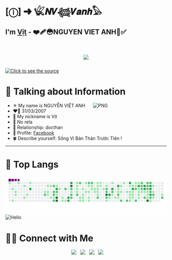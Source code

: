 # [ⓘ] ➜ 𓆤𝑵𝑽𓆉𝑽𝒂𝒏𝒉𓅃
## I'm [Vịt](https://www.facebook.com/vanh313z) - ❤️‍🩹😳NGUYEN VIET ANH💌✅️
<h1 align="center">
    <img src="home/img.svg"/>
</h1>
<a href="#" target="_blank">
  <img src="home/vanhcube007z.svg" width="1200" alt="Click to see the source" />
</a>

# 📰 Talking about Information
<img align="right" width=230px alt="PNG" src="https://i.imgur.com/s1tYjF8.jpg" />

-   ⚜️ My name is NGUYỄN VIỆT ANH
-   ❤️‍🔥 31/03/2007
-   💬 My nickname is Vịt
-   💬 No rela
-   💓 Relationship: docthan
-   🍁 Profile: [Facebook](https://www.facebook.com/vanh313z)
-   🍀 Describe yourself: Sống Vì Bản Thân Trước Tiên !
<hr>

# 📖 Top Langs
![](https://raw.githubusercontent.com/Platane/snk/output/github-contribution-grid-snake.gif)
![Hello](home/hello.svg)

# 🤝🏻 Connect with Me
<p align="center">
&nbsp; <a href="https://www.instagram.com/vanh313z" target="_blank" rel="noopener noreferrer"><img src="https://img.icons8.com/plasticine/100/000000/instagram-new.png" width="100" /></a>    
&nbsp; <a href="https://github.com/vanhcube007z" target="_blank" rel="noopener noreferrer"><img src="https://img.icons8.com/plasticine/100/000000/github.png" width="100" /></a>
&nbsp; <a href="https://www.facebook.com/vanh313z" target="_blank" rel="noopener noreferrer"><img src="https://img.icons8.com/plasticine/100/000000/facebook.png"  width="100" /></a>
&nbsp; <a href="mailto: nguyenvietanh313z@gmail.com" target="_blank" rel="noopener noreferrer"><img src="https://img.icons8.com/plasticine/100/000000/gmail.png"  width="100" /></a>
